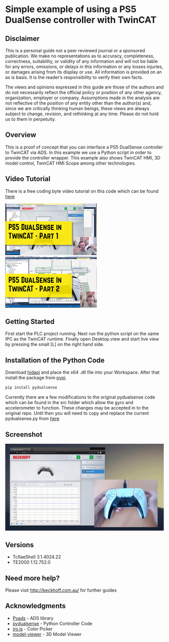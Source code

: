 # Simple example of using a PS5 DualSense controller with TwinCAT

## Disclaimer
This is a personal guide not a peer reviewed journal or a sponsored publication. We make
no representations as to accuracy, completeness, correctness, suitability, or validity of any
information and will not be liable for any errors, omissions, or delays in this information or any
losses injuries, or damages arising from its display or use. All information is provided on an as
is basis. It is the reader’s responsibility to verify their own facts.

The views and opinions expressed in this guide are those of the authors and do not
necessarily reflect the official policy or position of any other agency, organization, employer or
company. Assumptions made in the analysis are not reflective of the position of any entity
other than the author(s) and, since we are critically thinking human beings, these views are
always subject to change, revision, and rethinking at any time. Please do not hold us to them
in perpetuity.

## Overview 
This is a proof of concept that you can interface a PS5 DualSense controller to TwinCAT via ADS.  In this example we use a Python script in order to provide the controller wrapper.  This example also shows TwinCAT HMI, 3D model control, TwinCAT HMI Scope among other technologies. 

## Video Tutorial
There is a free coding byte video tutorial on this code which can be found [here](https://codingbytes.teachable.com/p/codingbytes_twincat3)

[![image](./docs/Images/CodingBytes.png)](https://codingbytes.teachable.com/p/codingbytes_twincat3) [![image](./docs/Images/CodingBytes2.png)](https://codingbytes.teachable.com/p/codingbytes_twincat3)

## Getting Started
First start the PLC project running.  Next run the python script on the same IPC as the TwinCAT runtime.  Finally open Desktop.view and start live view by pressing the small [L] on the right hand side.    

## Installation of the Python Code
Download [hidapi](https://github.com/libusb/hidapi/releases) and place the x64 .dll file into your Workspace. After that install the package from [pypi](https://pypi.org/project/pydualsense/). 

```bash
pip install pydualsense
```

Currently there are a few modifications to the original pydualsense code which can be found in the src folder which allow the gyro and accelerometer to function.  These changes may be accepted in to the original repo.  Until then you will need to copy and replace the current pydualsense.py from [here](https://github.com/benhar-dev/pydualsense.git)

## Screenshot
![image](./docs/Images/Demo.gif)

## Versions
* TcXaeShell 3.1.4024.22
* TE2000 1.12.752.0

## Need more help?
Please visit http://beckhoff.com.au/ for further guides

## Acknowledgments

* [Pyads](https://pypi.org/project/pyads/) - ADS library
* [pydualsense](https://github.com/flok/pydualsense) - Python Controller Code
* [iro.js](https://github.com/jaames/iro.js.git) - Color Picker
* [model-viewer](https://github.com/google/model-viewer) - 3D Model Viewer



